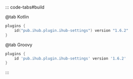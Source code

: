 ::: code-tabs#build

@tab Kotlin

```kotlin
plugins {
    id("pub.ihub.plugin.ihub-settings") version "1.6.2"
}
```

@tab Groovy

```groovy
plugins {
    id 'pub.ihub.plugin.ihub-settings' version '1.6.2'
}
```

:::